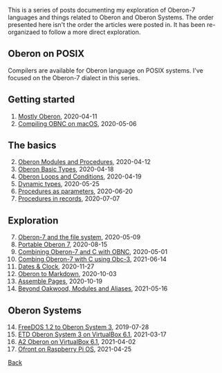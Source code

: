 
This is a series of posts documenting my exploration of Oberon-7
languages and things related to Oberon and Oberon Systems.
The order presented here isn't the order the articles were
posted in. It has been re-organizaed to follow a more direct
exploration.

Oberon on POSIX
---------------

Compilers are available for Oberon language on POSIX
systems. I've focused on the Oberon-7 dialect in this series.

Getting started 
---------------

1. [Mostly Oberon](/blog/2020/04/11/Mostly-Oberon.html), 2020-04-11
6. [Compiling OBNC on macOS](/blog/2020/05/06/Compiling-OBNC-on-macOS.html), 2020-05-06


The basics
----------

2. [Oberon Modules and Procedures](/blog/2020/04/12/Mostly-Oberon-Modules.html), 2020-04-12
3. [Oberon Basic Types](/blog/2020/04/18/Mostly-Oberon-Basic-Types.html), 2020-04-18
4. [Oberon Loops and Conditions](/blog/2020/04/19/Mostly-Oberon-Loops-and-Conditions.html), 2020-04-19
8. [Dynamic types](/blog/2020/05/25/Dynamic-types.html), 2020-05-25
9. [Procedures as parameters](/blog/2020/06/20/Procedures-as-parameters.html), 2020-06-20
10. [Procedures in records](/blog/2020/07/07/Procedures-in-records.html), 2020-07-07

Exploration
-----------

7. [Oberon-7 and the file system](/blog/2020/05/09/Oberon-7-and-the-filesystem.html), 2020-05-09
11. [Portable Oberon 7](/blog/2020/08/15/Portable-Oberon-7.html), 2020-08-15
5. [Combining Oberon-7 and C with OBNC](/blog/2020/05/01/Combining-Oberon-and-C.html), 2020-05-01
16. [Combing Oberon-7 with C using Obc-3](/blog/2021/06/14/Combining-Oberon-7-with-C-using-Obc-3.html), 2021-06-14
14. [Dates & Clock](/blog/2020/11/27/Dates-and-Clock.html), 2020-11-27
12. [Oberon to Markdown](/blog/2020/10/03/Oberon-to-markdown.html), 2020-10-03
13. [Assemble Pages](/blog/2020/10/03/Oberon-to-markdown.html), 2020-10-19
15. [Beyond Oakwood, Modules and Aliases](/blog/2021/05/16/Beyond-Oakwood-Modules-and-Aliases.html), 2021-05-16

Oberon Systems
--------------

14. [FreeDOS 1.2 to Oberon System 3](/blog/2019/07/28/freedos-to-oberon-system-3.html), 2019-07-28
15. [ETD Oberon System 3 on VirtualBox 6.1](/blog/2021/03/17/NativeOberon-VirtualBox.html), 2021-03-17
16. [A2 Oberon on VirtualBox 6.1](/blog/2021/04/02/A2-Oberon-on-VirtualBox-6.1.html), 2021-04-02
17. [Ofront on Raspberry Pi OS](/blog/2021/04/25/Ofront-on-Rasberry-Pi-OS.html), 2021-04-25

[Back](./)

